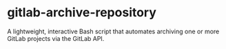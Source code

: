 # gitlab-archive-repository
A lightweight, interactive Bash script that automates archiving one or more GitLab projects via the GitLab API.
